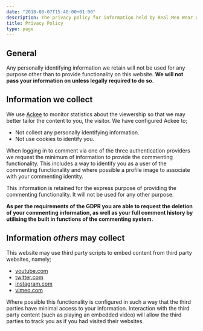 ```yaml
---
date: "2018-08-07T15:48:00+01:00"
description: The privacy policy for information held by Real Men Wear Dress.es
title: Privacy Policy
type: page
---
```


## General
Any personally identifying information we retain will not be used for any purpose other than to provide functionality on this website. **We will not pass your information on unless legally required to do so.**

## Information we collect
We use [Ackee](https://ackee.electerious.com/) to monitor statistics about the viewership so that we may better tailor the content to you, the visitor. We have configured Ackee to;

  * Not collect any personally identifying information.
  * Not use cookies to identify you.

When logging in to comment via one of the three authentication providers we request the minimum of information to provide the commenting functionality. This includes a way to identify you as a user of the commenting functionality and where possible a profile image to associate with your commenting identity. 

This information is retained for the express purpose of providing the commenting functionality. It will not be used for any other purpose. 

**As per the requirements of the GDPR you are able to request the deletion of your commenting information, as well as your full comment history by utilising the built in functions of the commenting system.**

## Information _others_ may collect
This website may use third party scripts to embed content from third party websites, namely;

  * [youtube.com](https://youtube.com)
  * [twitter.com](https://twitter.com)
  * [instagram.com](https://instagram.com)
  * [vimeo.com](https://vimeo.com)

Where possible this functionality is configured in such a way that the third parties have minimal access to your information. Interaction with the third party content (such as playing an embedded video) will allow the third parties to track you as if you had visited their websites.